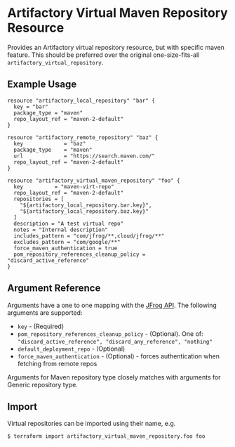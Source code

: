 # Artifactory Virtual Maven Repository Resource

Provides an Artifactory virtual repository resource, but with specific maven feature. This should be preferred over the original
one-size-fits-all `artifactory_virtual_repository`.

## Example Usage

```hcl
resource "artifactory_local_repository" "bar" {
  key = "bar"
  package_type = "maven"
  repo_layout_ref = "maven-2-default"
}

resource "artifactory_remote_repository" "baz" {
  key             = "baz"
  package_type    = "maven"
  url             = "https://search.maven.com/"
  repo_layout_ref = "maven-2-default"
}

resource "artifactory_virtual_maven_repository" "foo" {
  key          = "maven-virt-repo"
  repo_layout_ref = "maven-2-default"
  repositories = [
    "${artifactory_local_repository.bar.key}",
    "${artifactory_local_repository.baz.key}"
  ]
  description = "A test virtual repo"
  notes = "Internal description"
  includes_pattern = "com/jfrog/**,cloud/jfrog/**"
  excludes_pattern = "com/google/**"
  force_maven_authentication = true
  pom_repository_references_cleanup_policy = "discard_active_reference"
}
```

## Argument Reference

Arguments have a one to one mapping with the [JFrog API](https://www.jfrog.com/confluence/display/RTF/Repository+Configuration+JSON). The following arguments are supported:

* `key` - (Required)
* `pom_repository_references_cleanup_policy` - (Optional). One of: `"discard_active_reference", "discard_any_reference", "nothing"`
* `default_deployment_repo` - (Optional)
* `force_maven_authentication` - (Optional) - forces authentication when fetching from remote repos

Arguments for Maven repository type closely matches with arguments for Generic repository type. 

## Import

Virtual repositories can be imported using their name, e.g.

```
$ terraform import artifactory_virtual_maven_repository.foo foo
```
